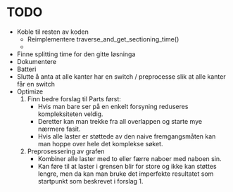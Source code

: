 # TODO

- Koble til resten av koden
    - Reimplementere traverse_and_get_sectioning_time()
    - 
- Finne splitting time for den gitte løsninga
- Dokumentere
- Batteri
- Slutte å anta at alle kanter har en switch / preprocesse slik at alle kanter får en switch
- Optimize  
    1. Finn bedre forslag til Parts først:
        - Hvis man bare ser på en enkelt forsyning reduseres kompleksiteten veldig.
        - Deretter kan man trekke fra all overlappen og starte mye nærmere fasit.
        - Hvis alle laster er støttede av den naive fremgangsmåten kan man hoppe over hele det komplekse søket.
    2. Preprosessering av grafen
        - Kombiner alle laster med to eller færre naboer med naboen sin.
        - Kan føre til at laster i grensen blir for store og ikke kan støttes lengre, men da kan man bruke det imperfekte resultatet som startpunkt som beskrevet i forslag 1.
    